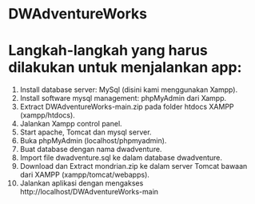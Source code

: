 # DWAdventureWorks
# Langkah-langkah yang harus dilakukan untuk menjalankan app:
1. Install database server: MySql (disini kami menggunakan Xampp).
2. Install software mysql management: phpMyAdmin dari Xampp.
3. Extract DWAdventureWorks-main.zip pada folder htdocs XAMPP (xampp/htdocs).
4. Jalankan Xampp control panel.
5. Start apache, Tomcat dan mysql server.
6. Buka phpMyAdmin (localhost/phpmyadmin).
7. Buat database dengan nama dwadventure.
8. Import file dwadventure.sql ke dalam database dwadventure.
9. Download dan Extract mondrian.zip ke dalam server Tomcat bawaan dari XAMPP (xampp/tomcat/webapps).
10. Jalankan aplikasi dengan mengakses http://localhost/DWAdventureWorks-main
